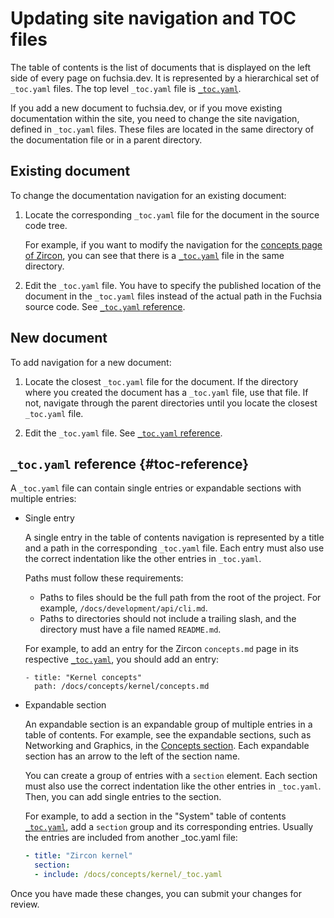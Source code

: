 # Updating site navigation and TOC files

The table of contents is the list of documents that is displayed on the left
side of every page on fuchsia.dev. It is represented by a hierarchical set of
`_toc.yaml` files. The top level `_toc.yaml` file is
[`_toc.yaml`](https://fuchsia.googlesource.com/fuchsia/+show/master/docs/_toc.yaml).

If you add a new document to fuchsia.dev, or if you move existing documentation within the site,
you need to change the site navigation, defined in
`_toc.yaml` files. These files are located in the same directory of
the documentation file or in a parent directory.

## Existing document

To change the documentation navigation for an existing document:

1. Locate the corresponding `_toc.yaml` file for the document in the source code
   tree.

   For example, if you want to modify the navigation for the
   [concepts page of Zircon](/docs/concepts/kernel/concepts.md),
   you can see that there is a
   [`_toc.yaml`](https://fuchsia.googlesource.com/fuchsia/+show/master/docs/concepts/kernel/_toc.yaml)
   file in the same directory.

1. Edit the `_toc.yaml` file.
   You have to specify the published location of the document in the
   `_toc.yaml` files instead of the actual path in the Fuchsia source
   code. See [`_toc.yaml` reference](#toc-reference).

## New document

To add navigation for a new document:

1. Locate the closest `_toc.yaml` file for the document.
   If the directory where you created
   the document has a `_toc.yaml` file, use that file. If not, navigate through
   the parent directories until you locate the closest `_toc.yaml` file.

1. Edit the `_toc.yaml` file.
   See [`_toc.yaml` reference](#toc-reference).

## `_toc.yaml` reference {#toc-reference}

A `_toc.yaml` file can contain single entries or expandable sections
with multiple entries:

* Single entry

  A single entry in the table of contents navigation is represented by a title
  and a path in the corresponding `_toc.yaml` file. Each entry must also use
  the correct indentation like the other entries in `_toc.yaml`.

  Paths must follow these requirements:

  * Paths to files should be the full path from the root of the project. For
    example, `/docs/development/api/cli.md`.
  * Paths to directories should not include a trailing slash, and the directory
    must have a file named `README.md`.

  For example, to add an entry for the Zircon `concepts.md`
  page in its respective [`_toc.yaml`](https://fuchsia.googlesource.com/fuchsia/+show/master/docs/concepts/kernel/_toc.yaml),
  you should add an entry:

  ```
  - title: "Kernel concepts"
    path: /docs/concepts/kernel/concepts.md
  ```

* Expandable section

  An expandable section is an expandable group of multiple entries in a table
  of contents. For example, see the expandable sections, such as Networking
  and Graphics, in the
  [Concepts section](/docs/concepts/README.md). Each expandable
  section has an arrow to the left of the section name.

  You can create a group of entries with a `section` element. Each section must
  also use the correct indentation like the other entries in `_toc.yaml`. Then,
  you can add single entries to the section.

  For example, to add a section in the "System" table of contents
  [`_toc.yaml`](https://fuchsia.googlesource.com/fuchsia/+show/master/docs/concepts/_toc.yaml),
  add a `section` group and its corresponding entries. Usually the entries are included from another _toc.yaml file:

  ```yaml
  - title: "Zircon kernel"
    section:
    - include: /docs/concepts/kernel/_toc.yaml
  ```

Once you have made these changes, you can submit your changes for review.

